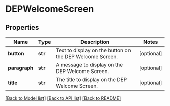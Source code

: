 # DEPWelcomeScreen

## Properties
Name | Type | Description | Notes
------------ | ------------- | ------------- | -------------
**button** | **str** | Text to display on the button on the DEP Welcome Screen. | [optional] 
**paragraph** | **str** | A message to display on the DEP Welcome Screen. | [optional] 
**title** | **str** | The title to display on the DEP Welcome Screen. | [optional] 

[[Back to Model list]](../README.md#documentation-for-models) [[Back to API list]](../README.md#documentation-for-api-endpoints) [[Back to README]](../README.md)

